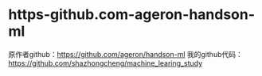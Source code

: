 # https-github.com-ageron-handson-ml
原作者github：https://github.com/ageron/handson-ml
我的github代码：https://github.com/shazhongcheng/machine_learing_study
